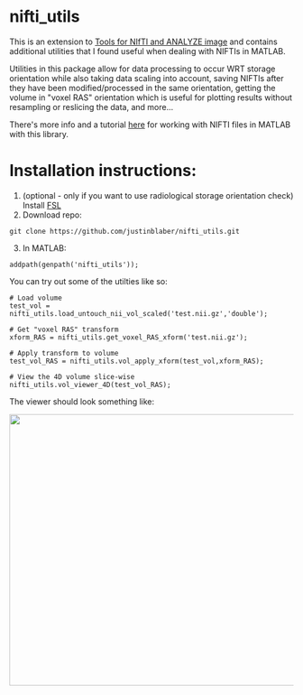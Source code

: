 # nifti_utils
This is an extension to [Tools for NIfTI and ANALYZE image](https://www.mathworks.com/matlabcentral/fileexchange/8797-tools-for-nifti-and-analyze-image) and contains additional utilities that I found useful when dealing with NIFTIs in MATLAB. 

Utilities in this package allow for data processing to occur WRT storage orientation while also taking data scaling into account, saving NIFTIs after they have been modified/processed in the same orientation, getting the volume in "voxel RAS" orientation which is useful for plotting results without resampling or reslicing the data, and more...

There's more info and a tutorial [here](http://justinblaber.org/nifti-files-in-matlab/) for working with NIFTI files in MATLAB with this library.

# Installation instructions:
1) (optional - only if you want to use radiological storage orientation check) Install [FSL](https://fsl.fmrib.ox.ac.uk/fsl/fslwiki)
2) Download repo:
```
git clone https://github.com/justinblaber/nifti_utils.git
```
3) In MATLAB:
```
addpath(genpath('nifti_utils'));
```
You can try out some of the utilties like so:
```
# Load volume
test_vol = nifti_utils.load_untouch_nii_vol_scaled('test.nii.gz','double');

# Get "voxel RAS" transform
xform_RAS = nifti_utils.get_voxel_RAS_xform('test.nii.gz');

# Apply transform to volume
test_vol_RAS = nifti_utils.vol_apply_xform(test_vol,xform_RAS);

# View the 4D volume slice-wise
nifti_utils.vol_viewer_4D(test_vol_RAS);
```
The viewer should look something like:
<p align="center">
  <img width="558" height="481"  src="https://i.imgur.com/qyLYnPl.png">
</p>
